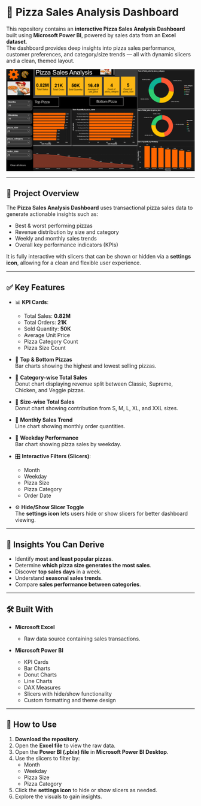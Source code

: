 # 🍕 Pizza Sales Analysis Dashboard

This repository contains an **interactive Pizza Sales Analysis Dashboard** built using **Microsoft Power BI**, powered by sales data from an **Excel dataset**.  
The dashboard provides deep insights into pizza sales performance, customer preferences, and category/size trends — all with dynamic slicers and a clean, themed layout.

![Dashboard Screenshot](Screenshot%202025-08-09%20202055.png)   

---

## 📌 Project Overview

The **Pizza Sales Analysis Dashboard** uses transactional pizza sales data to generate actionable insights such as:
- Best & worst performing pizzas
- Revenue distribution by size and category
- Weekly and monthly sales trends
- Overall key performance indicators (KPIs)

It is fully interactive with slicers that can be shown or hidden via a **settings icon**, allowing for a clean and flexible user experience.

---

## ✅ Key Features

- 📊 **KPI Cards**:
  - Total Sales: **0.82M**
  - Total Orders: **21K**
  - Sold Quantity: **50K**
  - Average Unit Price
  - Pizza Category Count
  - Pizza Size Count

- 🍕 **Top & Bottom Pizzas**  
  Bar charts showing the highest and lowest selling pizzas.

- 🥧 **Category-wise Total Sales**  
  Donut chart displaying revenue split between Classic, Supreme, Chicken, and Veggie pizzas.

- 📏 **Size-wise Total Sales**  
  Donut chart showing contribution from S, M, L, XL, and XXL sizes.

- 📅 **Monthly Sales Trend**  
  Line chart showing monthly order quantities.

- 📆 **Weekday Performance**  
  Bar chart showing pizza sales by weekday.

- 🎛 **Interactive Filters (Slicers)**:
  - Month
  - Weekday
  - Pizza Size
  - Pizza Category
  - Order Date

- ⚙️ **Hide/Show Slicer Toggle**  
  The **settings icon** lets users hide or show slicers for better dashboard viewing.

---

## 🧠 Insights You Can Derive

- Identify **most and least popular pizzas**.
- Determine **which pizza size generates the most sales**.
- Discover **top sales days** in a week.
- Understand **seasonal sales trends**.
- Compare **sales performance between categories**.

---

## 🛠️ Built With

- **Microsoft Excel**
  - Raw data source containing sales transactions.

- **Microsoft Power BI**
  - KPI Cards
  - Bar Charts
  - Donut Charts
  - Line Charts
  - DAX Measures
  - Slicers with hide/show functionality
  - Custom formatting and theme design

---

## 📂 How to Use

1. **Download the repository**.
2. Open the **Excel file** to view the raw data.
3. Open the **Power BI (.pbix) file** in **Microsoft Power BI Desktop**.
4. Use the slicers to filter by:
   - Month
   - Weekday
   - Pizza Size
   - Pizza Category
5. Click the **settings icon** to hide or show slicers as needed.
6. Explore the visuals to gain insights.



